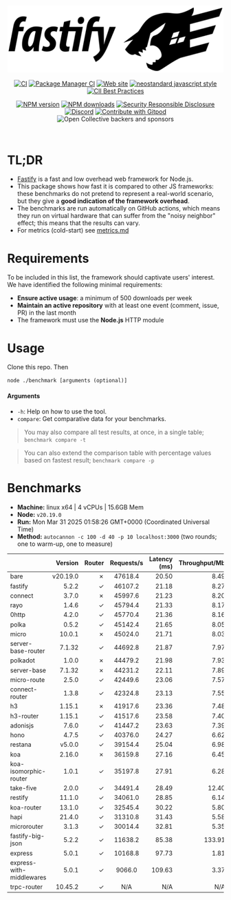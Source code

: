 <div align="center"> <a href="https://fastify.dev/">
    <img
      src="https://github.com/fastify/graphics/raw/HEAD/fastify-landscape-outlined.svg"
      width="650"
      height="auto"
    />
  </a>
</div>

<div align="center">

[![CI](https://github.com/fastify/fastify/actions/workflows/ci.yml/badge.svg?branch=main)](https://github.com/fastify/fastify/actions/workflows/ci.yml)
[![Package Manager
CI](https://github.com/fastify/fastify/actions/workflows/package-manager-ci.yml/badge.svg?branch=main)](https://github.com/fastify/fastify/actions/workflows/package-manager-ci.yml)
[![Web
site](https://github.com/fastify/fastify/actions/workflows/website.yml/badge.svg?branch=main)](https://github.com/fastify/fastify/actions/workflows/website.yml)
[![neostandard javascript style](https://img.shields.io/badge/code_style-neostandard-brightgreen?style=flat)](https://github.com/neostandard/neostandard)
[![CII Best Practices](https://bestpractices.coreinfrastructure.org/projects/7585/badge)](https://bestpractices.coreinfrastructure.org/projects/7585)

</div>

<div align="center">

[![NPM
version](https://img.shields.io/npm/v/fastify.svg?style=flat)](https://www.npmjs.com/package/fastify)
[![NPM
downloads](https://img.shields.io/npm/dm/fastify.svg?style=flat)](https://www.npmjs.com/package/fastify)
[![Security Responsible
Disclosure](https://img.shields.io/badge/Security-Responsible%20Disclosure-yellow.svg)](https://github.com/fastify/fastify/blob/main/SECURITY.md)
[![Discord](https://img.shields.io/discord/725613461949906985)](https://discord.gg/fastify)
[![Contribute with Gitpod](https://img.shields.io/badge/Contribute%20with-Gitpod-908a85?logo=gitpod&color=blue)](https://gitpod.io/#https://github.com/fastify/fastify)
![Open Collective backers and sponsors](https://img.shields.io/opencollective/all/fastify)

</div>

<br />

# TL;DR

* [Fastify](https://github.com/fastify/fastify) is a fast and low overhead web framework for Node.js.
* This package shows how fast it is compared to other JS frameworks: these benchmarks do not pretend to represent a real-world scenario, but they give a **good indication of the framework overhead**.
* The benchmarks are run automatically on GitHub actions, which means they run on virtual hardware that can suffer from the "noisy neighbor" effect; this means that the results can vary.
* For metrics (cold-start) see [metrics.md](./METRICS.md)

# Requirements

To be included in this list, the framework should captivate users' interest. We have identified the following minimal requirements:
- **Ensure active usage**: a minimum of 500 downloads per week
- **Maintain an active repository** with at least one event (comment, issue, PR) in the last month
- The framework must use the **Node.js** HTTP module

# Usage

Clone this repo. Then

```
node ./benchmark [arguments (optional)]
```

#### Arguments

* `-h`: Help on how to use the tool.
* `compare`: Get comparative data for your benchmarks.

> You may also compare all test results, at once, in a single table; `benchmark compare -t`

> You can also extend the comparison table with percentage values based on fastest result; `benchmark compare -p`
# Benchmarks

* __Machine:__ linux x64 | 4 vCPUs | 15.6GB Mem
* __Node:__ `v20.19.0`
* __Run:__ Mon Mar 31 2025 01:58:26 GMT+0000 (Coordinated Universal Time)
* __Method:__ `autocannon -c 100 -d 40 -p 10 localhost:3000` (two rounds; one to warm-up, one to measure)

|                          | Version  | Router | Requests/s | Latency (ms) | Throughput/Mb |
| :--                      | --:      | --:    | :-:        | --:          | --:           |
| bare                     | v20.19.0 | ✗      | 47618.4    | 20.50        | 8.49          |
| fastify                  | 5.2.2    | ✓      | 46107.2    | 21.18        | 8.27          |
| connect                  | 3.7.0    | ✗      | 45997.6    | 21.23        | 8.20          |
| rayo                     | 1.4.6    | ✓      | 45794.4    | 21.33        | 8.17          |
| 0http                    | 4.2.0    | ✓      | 45770.4    | 21.36        | 8.16          |
| polka                    | 0.5.2    | ✓      | 45142.4    | 21.65        | 8.05          |
| micro                    | 10.0.1   | ✗      | 45024.0    | 21.71        | 8.03          |
| server-base-router       | 7.1.32   | ✓      | 44692.8    | 21.87        | 7.97          |
| polkadot                 | 1.0.0    | ✗      | 44479.2    | 21.98        | 7.93          |
| server-base              | 7.1.32   | ✗      | 44231.2    | 22.11        | 7.89          |
| micro-route              | 2.5.0    | ✓      | 42449.6    | 23.06        | 7.57          |
| connect-router           | 1.3.8    | ✓      | 42324.8    | 23.13        | 7.55          |
| h3                       | 1.15.1   | ✗      | 41917.6    | 23.36        | 7.48          |
| h3-router                | 1.15.1   | ✓      | 41517.6    | 23.58        | 7.40          |
| adonisjs                 | 7.6.0    | ✓      | 41447.2    | 23.63        | 7.39          |
| hono                     | 4.7.5    | ✓      | 40376.0    | 24.27        | 6.62          |
| restana                  | v5.0.0   | ✓      | 39154.4    | 25.04        | 6.98          |
| koa                      | 2.16.0   | ✗      | 36159.8    | 27.16        | 6.45          |
| koa-isomorphic-router    | 1.0.1    | ✓      | 35197.8    | 27.91        | 6.28          |
| take-five                | 2.0.0    | ✓      | 34491.4    | 28.49        | 12.40         |
| restify                  | 11.1.0   | ✓      | 34061.0    | 28.85        | 6.14          |
| koa-router               | 13.1.0   | ✓      | 32545.4    | 30.22        | 5.80          |
| hapi                     | 21.4.0   | ✓      | 31310.8    | 31.43        | 5.58          |
| microrouter              | 3.1.3    | ✓      | 30014.4    | 32.81        | 5.35          |
| fastify-big-json         | 5.2.2    | ✓      | 11638.2    | 85.38        | 133.91        |
| express                  | 5.0.1    | ✓      | 10168.8    | 97.73        | 1.81          |
| express-with-middlewares | 5.0.1    | ✓      | 9066.0     | 109.63       | 3.37          |
| trpc-router              | 10.45.2  | ✓      | N/A        | N/A          | N/A           |
